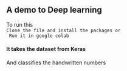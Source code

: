 <h2>A demo to Deep learning</h2>
 
  To run this<br/>
  ```Clone the file and install the packages or```<br/>``` Run it in google colab```
  
  <h4>It takes the dataset from <b> Keras </b> </h4>
  And classifies the handwritten numbers
